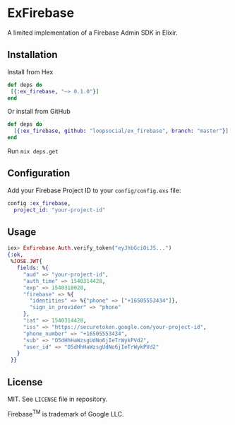 # ExFirebase

A limited implementation of a Firebase Admin SDK in Elixir.

## Installation

Install from Hex

```elixir
def deps do
 [{:ex_firebase, "~> 0.1.0"}]
end
```

Or install from GitHub

```elixir
def deps do
  [{:ex_firebase, github: "loopsocial/ex_firebase", branch: "master"}]
end
```

Run `mix deps.get`

## Configuration

Add your Firebase Project ID to your `config/config.exs` file:

```elixir
config :ex_firebase,
  project_id: "your-project-id"
```

## Usage

```elixir
iex> ExFirebase.Auth.verify_token("eyJhbGciOiJS...")
{:ok,
 %JOSE.JWT{
   fields: %{
     "aud" => "your-project-id",
     "auth_time" => 1540314428,
     "exp" => 1540318028,
     "firebase" => %{
       "identities" => %{"phone" => ["+16505553434"]},
       "sign_in_provider" => "phone"
     },
     "iat" => 1540314428,
     "iss" => "https://securetoken.google.com/your-project-id",
     "phone_number" => "+16505553434",
     "sub" => "O5dHhHaWzsgUdNo6jIeTrWykPVd2",
     "user_id" => "O5dHhHaWzsgUdNo6jIeTrWykPVd2"
   }
 }}
```

## License

MIT. See `LICENSE` file in repository.

Firebase<sup>TM</sup> is trademark of Google LLC.
